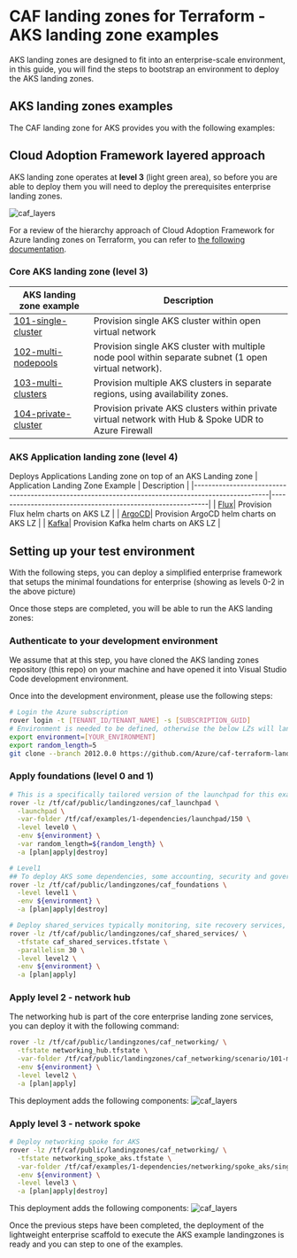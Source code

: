 # CAF landing zones for Terraform - AKS landing zone examples

AKS landing zones are designed to fit into an enterprise-scale environment, in this guide, you will find the steps to bootstrap an environment to deploy the AKS landing zones.

## AKS landing zones examples

The CAF landing zone for AKS provides you with the following examples:

## Cloud Adoption Framework layered approach

AKS landing zone operates at **level 3** (light green area), so before you are able to deploy them you will need to deploy the prerequisites enterprise landing zones.

![caf_layers](../_pictures/examples/caf_layers.PNG)

For a review of the hierarchy approach of Cloud Adoption Framework for Azure landing zones on Terraform, you can refer to [the following documentation](https://github.com/Azure/caf-terraform-landingzones/blob/master/documentation/code_architecture/hierarchy.md).

### Core AKS landing zone (level 3)

| AKS landing zone example                                                                                              | Description                                                |
|---------------------------------------------------------------------------------------------------|------------------------------------------------------------|
| [101-single-cluster](./aks/101-single-cluster)| Provision single AKS cluster within open virtual network |
| [102-multi-nodepools](./aks/102-multi-nodepools)| Provision single AKS cluster with multiple node pool within separate subnet (1 open virtual network). |
| [103-multi-clusters](./aks/103-multi-clusters)| Provision multiple AKS clusters in separate regions, using availability zones.                     |
| [104-private-cluster](./aks/104-private-cluster)| Provision private AKS clusters within private virtual network with Hub & Spoke UDR to Azure Firewall |

### AKS Application landing zone  (level 4)

Deploys Applications Landing zone on top of an AKS Landing zone
| Application Landing Zone Example                                                                                              | Description                                                |
|---------------------------------------------------------------------------------------------------|------------------------------------------------------------|
| [Flux](./examples/applications/flux)| Provision Flux helm charts on AKS LZ |
| [ArgoCD](./examples/applications/argocd)| Provision ArgoCD helm charts on AKS LZ |
| [Kafka](./examples/applications/kafa)| Provision Kafka helm charts on AKS LZ |

## Setting up your test environment

With the following steps, you can deploy a simplified enterprise framework that setups the minimal foundations for enterprise (showing as levels 0-2 in the above picture)

Once those steps are completed, you will be able to run the AKS landing zones:

### Authenticate to your development environment

We assume that at this step, you have cloned the AKS landing zones repository (this repo) on your machine and have opened it into Visual Studio Code development environment.

Once into the development environment, please use the following steps:

```bash
# Login the Azure subscription
rover login -t [TENANT_ID/TENANT_NAME] -s [SUBSCRIPTION_GUID]
# Environment is needed to be defined, otherwise the below LZs will land into sandpit which someone else is working on
export environment=[YOUR_ENVIRONMENT]
export random_length=5
git clone --branch 2012.0.0 https://github.com/Azure/caf-terraform-landingzones.git /tf/caf/public

```

### Apply foundations (level 0 and 1)

```bash
# This is a specifically tailored version of the launchpad for this example and does not typically show all the launchpad features. Here it deploy the launchpad to store the tfstates, deploy log analytics, etc.
rover -lz /tf/caf/public/landingzones/caf_launchpad \
  -launchpad \
  -var-folder /tf/caf/examples/1-dependencies/launchpad/150 \
  -level level0 \
  -env ${environment} \
  -var random_length=${random_length} \
  -a [plan|apply|destroy]

# Level1
## To deploy AKS some dependencies, some accounting, security and governance services are required.
rover -lz /tf/caf/public/landingzones/caf_foundations \
  -level level1 \
  -env ${environment} \
  -a [plan|apply|destroy]

# Deploy shared_services typically monitoring, site recovery services, azure image gallery. In this example we dont deploy anything but it will expose the Terraform state to level 3 landing zones, so is required.
rover -lz /tf/caf/public/landingzones/caf_shared_services/ \
  -tfstate caf_shared_services.tfstate \
  -parallelism 30 \
  -level level2 \
  -env ${environment} \
  -a [plan|apply]
```

### Apply level 2 - network hub

The networking hub is part of the core enterprise landing zone services, you can deploy it with the following command:

```bash
rover -lz /tf/caf/public/landingzones/caf_networking/ \
  -tfstate networking_hub.tfstate \
  -var-folder /tf/caf/public/landingzones/caf_networking/scenario/101-multi-region-hub \
  -env ${environment} \
  -level level2 \
  -a [plan|apply]
```

This deployment adds the following components:
![caf_layers](../_pictures/examples/101-multi-region-hub.png)

### Apply level 3 - network spoke

```bash
# Deploy networking spoke for AKS
rover -lz /tf/caf/public/landingzones/caf_networking/ \
  -tfstate networking_spoke_aks.tfstate \
  -var-folder /tf/caf/examples/1-dependencies/networking/spoke_aks/single_region \
  -env ${environment} \
  -level level3 \
  -a [plan|apply|destroy]

```

This deployment adds the following components:
![caf_layers](../_pictures/examples/spoke_aks.PNG)

Once the previous steps have been completed, the deployment of the lightweight enterprise scaffold to execute the AKS example landingzones is ready and you can step to one of the examples.
